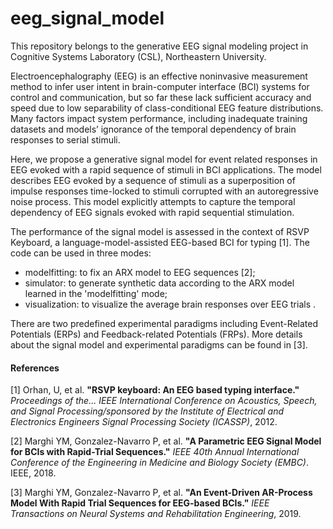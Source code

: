 # eeg_signal_model
This repository belongs to the generative EEG signal modeling project in Cognitive Systems Laboratory (CSL), Northeastern University.

Electroencephalography (EEG) is an effective noninvasive measurement method to infer user intent in brain-computer interface (BCI) systems for control and communication, but so far these lack sufficient accuracy and speed due to low separability of class-conditional EEG feature distributions. Many factors impact system performance, including inadequate training datasets and models’ ignorance of the temporal dependency of brain responses to serial stimuli. 

Here, we propose a generative signal model for event related responses in EEG evoked with a rapid sequence of stimuli in BCI applications. The model describes EEG evoked by a sequence of stimuli as a superposition of impulse responses time-locked to stimuli corrupted with an autoregressive noise process. This model explicitly attempts to capture the temporal dependency of EEG signals evoked with rapid sequential stimulation. 

The performance of the signal model is assessed in the context of RSVP Keyboard, a language-model-assisted EEG-based BCI for typing [1]. The code can be used in three modes:

- modelfitting: to fix an ARX model to EEG sequences [2];
- simulator: to generate synthetic data according to the ARX model learned in the 'modelfitting' mode;
- visualization: to visualize the average brain responses over EEG trials .

There are two predefined experimental paradigms including Event-Related Potentials (ERPs) and Feedback-related Potentials (FRPs). More details about the signal model and experimental paradigms can be found in [3].





#### References

[1] Orhan, U, et al. **"RSVP keyboard: An EEG based typing interface."** *Proceedings of the... IEEE International Conference on Acoustics, Speech, and Signal Processing/sponsored by the Institute of Electrical and Electronics Engineers Signal Processing Society (ICASSP)*, 2012.

[2] Marghi YM, Gonzalez-Navarro P, et al. **"A Parametric EEG Signal Model for BCIs with Rapid-Trial Sequences."** *IEEE 40th Annual International Conference of the Engineering in Medicine and Biology Society (EMBC)*. IEEE, 2018. 

[3] Marghi YM, Gonzalez-Navarro P, et al. **"An Event-Driven AR-Process Model With Rapid Trial Sequences for EEG-based BCIs."** *IEEE Transactions on Neural Systems and Rehabilitation Engineering*, 2019. 

